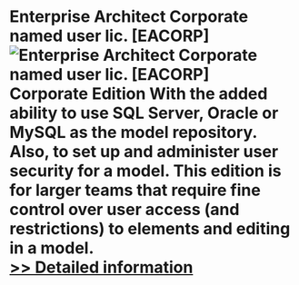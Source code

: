 # Enterprise Architect Corporate named user lic. [EACORP]<br />![Enterprise Architect Corporate named user lic. [EACORP]](https://mycommerce.akamaized.net/api/pimages/P300000958/BIG/300000958.JPG)<br />Corporate Edition With the added ability to use SQL Server, Oracle or MySQL as the model repository. Also, to set up and administer user security for a model. This edition is for larger teams that require fine control over user access (and restrictions) to elements and editing in a model.<br />[>> Detailed information](https://secure.shareit.com/shareit/product.html?productid=300000958&affiliateid=200057808)